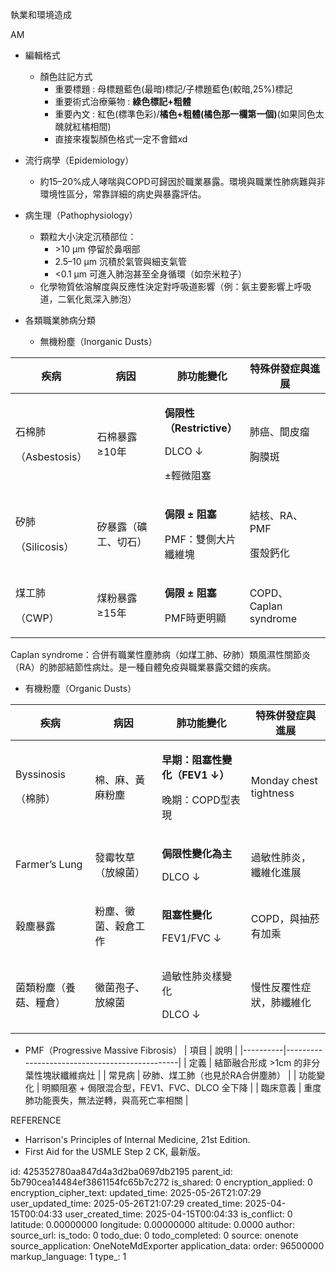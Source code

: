執業和環境造成 

AM

- 編輯格式
  - 顏色註記方式
    - 重要標題 : 母標題藍色(最暗)標記/子標題藍色(較暗,25%)標記
    - 重要術式治療藥物 : **綠色標記+粗體**
    - 重要內文 : 紅色(標準色彩)/**橘色+粗體(橘色那一欄第一個)**(如果同色太醜就紅橘相間)
    - 直接來複製顏色格式一定不會錯xd

- 流行病學（Epidemiology）
  - 約15–20%成人哮喘與COPD可歸因於職業暴露。環境與職業性肺病難與非環境性區分，常靠詳細的病史與暴露評估。
- 病生理（Pathophysiology）
  - 顆粒大小決定沉積部位：
    - \>10 μm 停留於鼻咽部
    - 2.5–10 μm 沉積於氣管與細支氣管
    - \<0.1 μm 可進入肺泡甚至全身循環（如奈米粒子）
  - 化學物質依溶解度與反應性決定對呼吸道影響（例：氨主要影響上呼吸道，二氧化氮深入肺泡）

- 各類職業肺病分類
  - 無機粉塵（Inorganic Dusts）
<table>
<colgroup>
<col style="width: 22%" />
<col style="width: 22%" />
<col style="width: 27%" />
<col style="width: 26%" />
</colgroup>
<thead>
<tr class="header">
<th>疾病</th>
<th>病因</th>
<th>肺功能變化</th>
<th>特殊併發症與進展</th>
</tr>
</thead>
<tbody>
<tr class="odd">
<td><p>石棉肺</p>
<p>（Asbestosis）</p></td>
<td>石棉暴露 ≥10年</td>
<td><p><strong>侷限性（Restrictive）</strong></p>
<p>DLCO ↓</p>
<p>±輕微阻塞</p></td>
<td><p>肺癌、間皮瘤</p>
<p>胸膜斑</p></td>
</tr>
<tr class="even">
<td><p>矽肺</p>
<p>（Silicosis）</p></td>
<td>矽暴露（礦工、切石）</td>
<td><p><strong>侷限 ± 阻塞</strong></p>
<p>PMF：雙側大片纖維塊</p></td>
<td><p>結核、RA、PMF</p>
<p>蛋殼鈣化</p></td>
</tr>
<tr class="odd">
<td><p>煤工肺</p>
<p>（CWP）</p></td>
<td>煤粉暴露 ≥15年</td>
<td><p><strong>侷限 ± 阻塞</strong></p>
<p>PMF時更明顯</p></td>
<td>COPD、Caplan syndrome</td>
</tr>
</tbody>
</table>
Caplan syndrome：合併有職業性塵肺病（如煤工肺、矽肺）類風濕性關節炎（RA）的肺部結節性病灶。是一種自體免疫與職業暴露交錯的疾病。

- 有機粉塵（Organic Dusts）
<table>
<colgroup>
<col style="width: 25%" />
<col style="width: 21%" />
<col style="width: 28%" />
<col style="width: 25%" />
</colgroup>
<thead>
<tr class="header">
<th>疾病</th>
<th>病因</th>
<th>肺功能變化</th>
<th>特殊併發症與進展</th>
</tr>
</thead>
<tbody>
<tr class="odd">
<td><p>Byssinosis</p>
<p>（棉肺）</p></td>
<td>棉、麻、黃麻粉塵</td>
<td><p><strong>早期：阻塞性變化（FEV1 ↓）</strong></p>
<p>晚期：COPD型表現</p></td>
<td>Monday chest tightness</td>
</tr>
<tr class="even">
<td>Farmer’s Lung</td>
<td>發霉牧草（放線菌）</td>
<td><p><strong>侷限性變化為主</strong></p>
<p>DLCO ↓</p></td>
<td>過敏性肺炎，纖維化進展</td>
</tr>
<tr class="odd">
<td>穀塵暴露</td>
<td>粉塵、黴菌、穀倉工作</td>
<td><p><strong>阻塞性變化</strong></p>
<p>FEV1/FVC ↓</p></td>
<td>COPD，與抽菸有加乘</td>
</tr>
<tr class="even">
<td>菌類粉塵（養菇、糧倉）</td>
<td>黴菌孢子、放線菌</td>
<td><p>過敏性肺炎樣變化</p>
<p>DLCO ↓</p></td>
<td>慢性反覆性症狀，肺纖維化</td>
</tr>
</tbody>
</table>

- PMF（Progressive Massive Fibrosis）
| 項目     | 說明                                          |
|----------|-----------------------------------------------|
| 定義     | 結節融合形成 \>1cm 的非分葉性塊狀纖維病灶     |
| 常見病   | 矽肺、煤工肺（也見於RA合併塵肺）              |
| 功能變化 | 明顯阻塞 + 侷限混合型，FEV1、FVC、DLCO 全下降 |
| 臨床意義 | 重度肺功能喪失，無法逆轉，與高死亡率相關      |

REFERENCE
- Harrison's Principles of Internal Medicine, 21st Edition.
- First Aid for the USMLE Step 2 CK, 最新版。


id: 425352780aa847d4a3d2ba0697db2195
parent_id: 5b790cea14484ef3861154fc65b7c272
is_shared: 0
encryption_applied: 0
encryption_cipher_text: 
updated_time: 2025-05-26T21:07:29
user_updated_time: 2025-05-26T21:07:29
created_time: 2025-04-15T00:04:33
user_created_time: 2025-04-15T00:04:33
is_conflict: 0
latitude: 0.00000000
longitude: 0.00000000
altitude: 0.0000
author: 
source_url: 
is_todo: 0
todo_due: 0
todo_completed: 0
source: onenote
source_application: OneNoteMdExporter
application_data: 
order: 96500000
markup_language: 1
type_: 1
